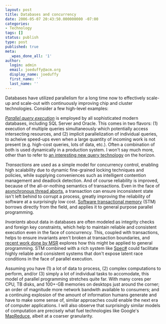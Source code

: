 ```yaml
---
layout: post
title: Databases and concurrency
date: 2006-05-07 20:43:50.000000000 -07:00
categories:
- Technology
tags: []
status: publish
type: post
published: true
meta:
  _wpas_done_all: '1'
author:
  login: admin
  email: joeduffy@acm.org
  display_name: joeduffy
  first_name: ''
  last_name: ''
---
```

Databases have utilized parallelism for a long time now to effectively scale-up 
and scale-out with continuously improving chip and cluster technologies. 
Consider a few high-level examples:

[_Parallel query 
execution_](http://research.microsoft.com/~Gray/papers/CacmParallelDB.pdf) is 
employed by all sophisticated modern databases, including SQL Server and Oracle. 
This comes in two flavors: (1) execution of multiple queries simultaneously 
which potentially access intersecting resources, and (2) implicit 
parallelization of individual queries, to acheive speed-ups even when a large 
quantity of incoming work is not present (e.g. high-cost queries, lots of data, 
etc.). Often a combination of both is used dynamically in a production system. I 
won't say much more, other than to refer to [an interesting new query 
technology](http://msdn.microsoft.com/data/linq/) on the horizon.

_Transactions_ are used as a simple model for concurrency control, enabling high 
scalability due to dynamic fine-grained locking techniques and policies, while 
supplying conveniences such as intelligent contention management and deadlock 
detection. And of course reliability is improved, because of the all-or-nothing 
semantics of transactions. Even in the face of [asynchronous thread 
aborts](http://joeduffyblog.com/2005/09/29/rude-unloads-and-orphaned-locks/), 
a transaction can ensure inconsistent state isn't left behind to corrupt a 
process, greatly improving the reliability of software at a surprisingly low 
cost. [Software transactional 
memory](http://research.microsoft.com/~tharris/papers/2003-oopsla.pdf) (STM) 
borrows directly from the field, and applies it to general purpose parallel 
programming.

_Invariants_ about data in databases are often modeled as integrity checks and 
foreign key constraints, which help to maintain reliable and consistent 
execution even in the face of concurrency. This, coupled with transactions, 
helps to ensure invariants aren't broken at transaction boundaries, and [recent 
work done by 
MSR](http://research.microsoft.com/~tharris/drafts/2006-invariants-draft.pdf) 
explores how this might be applied to general programming. STM combined with a 
rich system like [Spec#](http://research.microsoft.com/specsharp/) could 
facilitate highly reliable and consistent systems that don't expose latent race 
conditions in the face of parallel execution.

Assuming you have (1) a lot of data to process, (2) complex computations to 
perform, and/or (3) simply a lot of individual tasks to accomodate, this model 
of parallel programming stretches quite far. With many cores per CPU, TB disks, 
and 100+-GB memories on desktops just around the corner; an order of magnitude 
more network bandwith available to consumers; and a continuing explosion of the 
amount of information humans generate and have to make some sense of, similar 
approaches could enable the next era of computer applications. I will also 
observe that surprisingly similar models of computation are precisely what fuel 
technologies like Google's 
[MapReduce](http://labs.google.com/papers/mapreduce.html), albeit at a coarser 
granularity.

